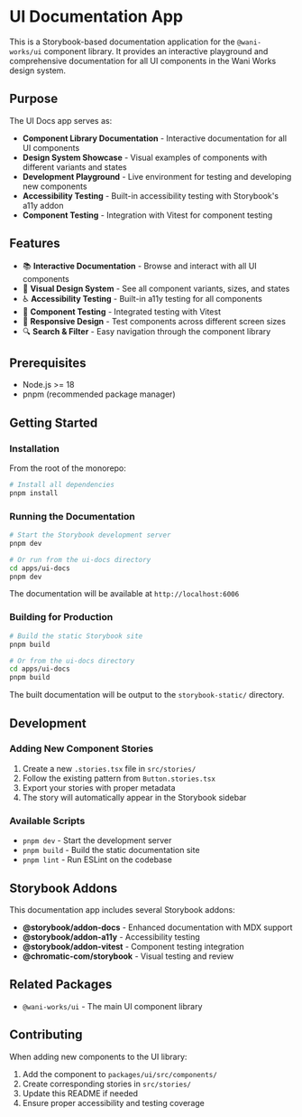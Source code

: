 # UI Documentation App

This is a Storybook-based documentation application for the `@wani-works/ui` component library. It provides an interactive playground and comprehensive documentation for all UI components in the Wani Works design system.

## Purpose

The UI Docs app serves as:

- **Component Library Documentation** - Interactive documentation for all UI components
- **Design System Showcase** - Visual examples of components with different variants and states
- **Development Playground** - Live environment for testing and developing new components
- **Accessibility Testing** - Built-in accessibility testing with Storybook's a11y addon
- **Component Testing** - Integration with Vitest for component testing

## Features

- 📚 **Interactive Documentation** - Browse and interact with all UI components
- 🎨 **Visual Design System** - See all component variants, sizes, and states
- ♿ **Accessibility Testing** - Built-in a11y testing for all components
- 🧪 **Component Testing** - Integrated testing with Vitest
- 📱 **Responsive Design** - Test components across different screen sizes
- 🔍 **Search & Filter** - Easy navigation through the component library

## Prerequisites

- Node.js >= 18
- pnpm (recommended package manager)

## Getting Started

### Installation

From the root of the monorepo:

```bash
# Install all dependencies
pnpm install
```

### Running the Documentation

```bash
# Start the Storybook development server
pnpm dev

# Or run from the ui-docs directory
cd apps/ui-docs
pnpm dev
```

The documentation will be available at `http://localhost:6006`

### Building for Production

```bash
# Build the static Storybook site
pnpm build

# Or from the ui-docs directory
cd apps/ui-docs
pnpm build
```

The built documentation will be output to the `storybook-static/` directory.

## Development

### Adding New Component Stories

1. Create a new `.stories.tsx` file in `src/stories/`
2. Follow the existing pattern from `Button.stories.tsx`
3. Export your stories with proper metadata
4. The story will automatically appear in the Storybook sidebar

### Available Scripts

- `pnpm dev` - Start the development server
- `pnpm build` - Build the static documentation site
- `pnpm lint` - Run ESLint on the codebase

## Storybook Addons

This documentation app includes several Storybook addons:

- **@storybook/addon-docs** - Enhanced documentation with MDX support
- **@storybook/addon-a11y** - Accessibility testing
- **@storybook/addon-vitest** - Component testing integration
- **@chromatic-com/storybook** - Visual testing and review

## Related Packages

- `@wani-works/ui` - The main UI component library

## Contributing

When adding new components to the UI library:

1. Add the component to `packages/ui/src/components/`
2. Create corresponding stories in `src/stories/`
3. Update this README if needed
4. Ensure proper accessibility and testing coverage
